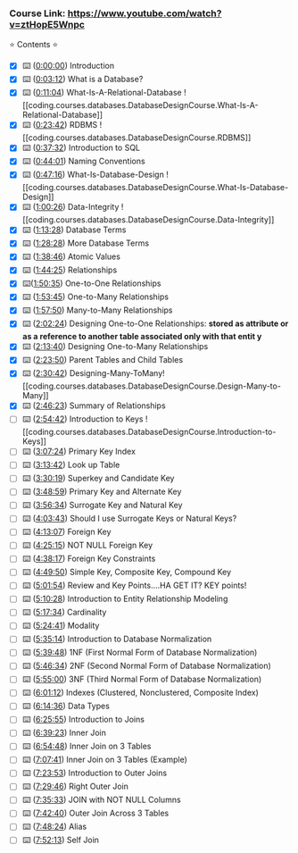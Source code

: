
### Course Link: https://www.youtube.com/watch?v=ztHopE5Wnpc
⭐️ Contents ⭐ 
- [x] ⌨️ ([0:00:00](https://www.youtube.com/watch?v=ztHopE5Wnpc&t=0s))   Introduction
- [x] ⌨️ ([0:03:12](https://www.youtube.com/watch?v=ztHopE5Wnpc&t=192s))  What is a Database?
- [x] ⌨️ ([0:11:04](https://www.youtube.com/watch?v=ztHopE5Wnpc&t=664s)) What-Is-A-Relational-Database
![[coding.courses.databases.DatabaseDesignCourse.What-Is-A-Relational-Database]]
- [x] ⌨️ ([0:23:42](https://www.youtube.com/watch?v=ztHopE5Wnpc&t=1422s)) RDBMS ![[coding.courses.databases.DatabaseDesignCourse.RDBMS]]
- [x] ⌨️ ([0:37:32](https://www.youtube.com/watch?v=ztHopE5Wnpc&t=2252s))  Introduction to SQL
- [x] ⌨️ ([0:44:01](https://www.youtube.com/watch?v=ztHopE5Wnpc&t=2641s))  Naming Conventions
- [x] ⌨️ ([0:47:16](https://www.youtube.com/watch?v=ztHopE5Wnpc&t=2836s))  What-Is-Database-Design ![[coding.courses.databases.DatabaseDesignCourse.What-Is-Database-Design]]
- [x] ⌨️ ([1:00:26](https://www.youtube.com/watch?v=ztHopE5Wnpc&t=3626s)) Data-Integrity ![[coding.courses.databases.DatabaseDesignCourse.Data-Integrity]]
- [x] ⌨️ ([1:13:28](https://www.youtube.com/watch?v=ztHopE5Wnpc&t=4408s))  Database Terms
- [x] ⌨️ ([1:28:28](https://www.youtube.com/watch?v=ztHopE5Wnpc&t=5308s))  More Database Terms
- [x] ⌨️ ([1:38:46](https://www.youtube.com/watch?v=ztHopE5Wnpc&t=5926s))  Atomic Values
- [x] ⌨️ ([1:44:25](https://www.youtube.com/watch?v=ztHopE5Wnpc&t=6265s))  Relationships
- [x] ⌨️([1:50:35](https://www.youtube.com/watch?v=ztHopE5Wnpc&t=6635s))  One-to-One Relationships
- [x] ⌨️ ([1:53:45](https://www.youtube.com/watch?v=ztHopE5Wnpc&t=6825s))  One-to-Many Relationships
- [x] ⌨️ ([1:57:50](https://www.youtube.com/watch?v=ztHopE5Wnpc&t=7070s))  Many-to-Many Relationships
- [x] ⌨️ ([2:02:24](https://www.youtube.com/watch?v=ztHopE5Wnpc&t=7344s))  Designing One-to-One Relationships: **stored as attribute or as a reference to another table associated only with that entit y**
- [x] ⌨️ ([2:13:40](https://www.youtube.com/watch?v=ztHopE5Wnpc&t=8020s))  Designing One-to-Many Relationships 
- [x] ⌨️ ([2:23:50](https://www.youtube.com/watch?v=ztHopE5Wnpc&t=8630s))  Parent Tables and Child Tables 
- [x] ⌨️ ([2:30:42](https://www.youtube.com/watch?v=ztHopE5Wnpc&t=9042s)) Designing-Many-ToMany![[coding.courses.databases.DatabaseDesignCourse.Design-Many-to-Many]]
- [x] ⌨️ ([2:46:23](https://www.youtube.com/watch?v=ztHopE5Wnpc&t=9983s)) Summary of Relationships 
- [ ] ⌨️ ([2:54:42](https://www.youtube.com/watch?v=ztHopE5Wnpc&t=10482s)) Introduction to Keys ![[coding.courses.databases.DatabaseDesignCourse.Introduction-to-Keys]]
- [ ] ⌨️ ([3:07:24](https://www.youtube.com/watch?v=ztHopE5Wnpc&t=11244s)) Primary Key Index 
- [ ] ⌨️ ([3:13:42](https://www.youtube.com/watch?v=ztHopE5Wnpc&t=11622s)) Look up Table 
- [ ] ⌨️ ([3:30:19](https://www.youtube.com/watch?v=ztHopE5Wnpc&t=12619s)) Superkey and Candidate Key 
- [ ] ⌨️ ([3:48:59](https://www.youtube.com/watch?v=ztHopE5Wnpc&t=13739s)) Primary Key and Alternate Key 
- [ ] ⌨️ ([3:56:34](https://www.youtube.com/watch?v=ztHopE5Wnpc&t=14194s)) Surrogate Key and Natural Key 
- [ ] ⌨️ ([4:03:43](https://www.youtube.com/watch?v=ztHopE5Wnpc&t=14623s)) Should I use Surrogate Keys or Natural Keys?
- [ ] ⌨️ ([4:13:07](https://www.youtube.com/watch?v=ztHopE5Wnpc&t=15187s)) Foreign Key 
- [ ] ⌨️ ([4:25:15](https://www.youtube.com/watch?v=ztHopE5Wnpc&t=15915s)) NOT NULL Foreign Key 
- [ ] ⌨️ ([4:38:17](https://www.youtube.com/watch?v=ztHopE5Wnpc&t=16697s)) Foreign Key Constraints 
- [ ] ⌨️ ([4:49:50](https://www.youtube.com/watch?v=ztHopE5Wnpc&t=17390s)) Simple Key, Composite Key, Compound Key 
- [ ] ⌨️ ([5:01:54](https://www.youtube.com/watch?v=ztHopE5Wnpc&t=18114s)) Review and Key Points....HA GET IT? KEY points! 
- [ ] ⌨️ ([5:10:28](https://www.youtube.com/watch?v=ztHopE5Wnpc&t=18628s)) Introduction to Entity Relationship Modeling 
- [ ] ⌨️ ([5:17:34](https://www.youtube.com/watch?v=ztHopE5Wnpc&t=19054s)) Cardinality 
- [ ] ⌨️ ([5:24:41](https://www.youtube.com/watch?v=ztHopE5Wnpc&t=19481s)) Modality 
- [ ] ⌨️ ([5:35:14](https://www.youtube.com/watch?v=ztHopE5Wnpc&t=20114s)) Introduction to Database Normalization 
- [ ] ⌨️ ([5:39:48](https://www.youtube.com/watch?v=ztHopE5Wnpc&t=20388s)) 1NF (First Normal Form of Database Normalization) 
- [ ] ⌨️ ([5:46:34](https://www.youtube.com/watch?v=ztHopE5Wnpc&t=20794s)) 2NF (Second Normal Form of Database Normalization) 
- [ ] ⌨️ ([5:55:00](https://www.youtube.com/watch?v=ztHopE5Wnpc&t=21300s)) 3NF (Third Normal Form of Database Normalization) 
- [ ] ⌨️ ([6:01:12](https://www.youtube.com/watch?v=ztHopE5Wnpc&t=21672s)) Indexes (Clustered, Nonclustered, Composite Index) 
- [ ] ⌨️ ([6:14:36](https://www.youtube.com/watch?v=ztHopE5Wnpc&t=22476s)) Data Types 
- [ ] ⌨️ ([6:25:55](https://www.youtube.com/watch?v=ztHopE5Wnpc&t=23155s)) Introduction to Joins 
- [ ] ⌨️ ([6:39:23](https://www.youtube.com/watch?v=ztHopE5Wnpc&t=23963s)) Inner Join
- [ ] ⌨️ ([6:54:48](https://www.youtube.com/watch?v=ztHopE5Wnpc&t=24888s)) Inner Join on 3 Tables 
- [ ] ⌨️ ([7:07:41](https://www.youtube.com/watch?v=ztHopE5Wnpc&t=25661s)) Inner Join on 3 Tables (Example) 
- [ ] ⌨️ ([7:23:53](https://www.youtube.com/watch?v=ztHopE5Wnpc&t=26633s)) Introduction to Outer Joins
- [ ] ⌨️ ([7:29:46](https://www.youtube.com/watch?v=ztHopE5Wnpc&t=26986s)) Right Outer Join 
- [ ] ⌨️ ([7:35:33](https://www.youtube.com/watch?v=ztHopE5Wnpc&t=27333s)) JOIN with NOT NULL Columns 
- [ ] ⌨️ ([7:42:40](https://www.youtube.com/watch?v=ztHopE5Wnpc&t=27760s)) Outer Join Across 3 Tables 
- [ ] ⌨️ ([7:48:24](https://www.youtube.com/watch?v=ztHopE5Wnpc&t=28104s)) Alias 
- [ ] ⌨️ ([7:52:13](https://www.youtube.com/watch?v=ztHopE5Wnpc&t=28333s)) Self Join
